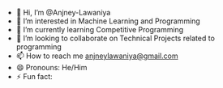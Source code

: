 - 👋 Hi, I’m @Anjney-Lawaniya
- 👀 I’m interested in Machine Learning and Programming 
- 🌱 I’m currently learning Competitive Programming
- 💞️ I’m looking to collaborate on Technical Projects related to programming  
- 📫 How to reach me anjneylawaniya@gmail.com
- 😄 Pronouns: He/Him
- ⚡ Fun fact: 

<!---
Anjney-Lawaniya/Anjney-Lawaniya is a ✨ special ✨ repository because its `README.md` (this file) appears on your GitHub profile.
You can click the Preview link to take a look at your changes.
--->
